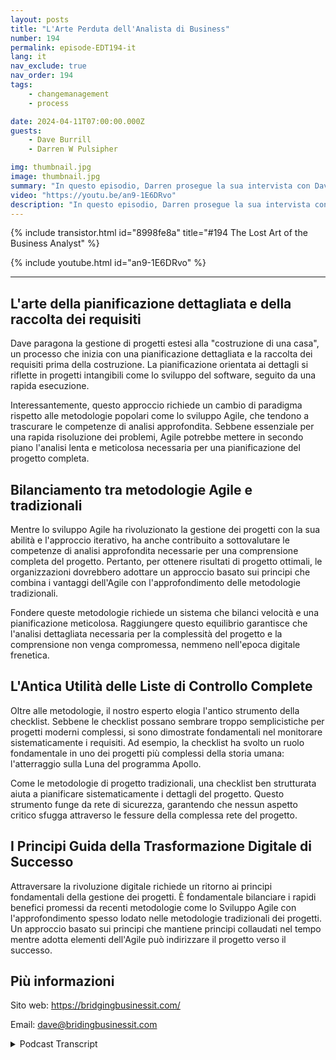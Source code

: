 ```yaml
---
layout: posts
title: "L'Arte Perduta dell'Analista di Business"
number: 194
permalink: episode-EDT194-it
lang: it
nav_exclude: true
nav_order: 194
tags:
    - changemanagement
    - process

date: 2024-04-11T07:00:00.000Z
guests:
    - Dave Burrill
    - Darren W Pulsipher

img: thumbnail.jpg
image: thumbnail.jpg
summary: "In questo episodio, Darren prosegue la sua intervista con Dave Burrill, e la conversazione si rivolge all'arte perduta e alle competenze degli analisti di business e dei proprietari di prodotti."
video: "https://youtu.be/an9-1E6DRvo"
description: "In questo episodio, Darren prosegue la sua intervista con Dave Burrill, e la conversazione si rivolge all'arte perduta e alle competenze degli analisti di business e dei proprietari di prodotti."
---
```


<div>
{% include transistor.html id="8998fe8a" title="#194 The Lost Art of the Business Analyst" %}

{% include youtube.html id="an9-1E6DRvo" %}
</div>

---

## L'arte della pianificazione dettagliata e della raccolta dei requisiti

Dave paragona la gestione di progetti estesi alla "costruzione di una casa", un processo che inizia con una pianificazione dettagliata e la raccolta dei requisiti prima della costruzione. La pianificazione orientata ai dettagli si riflette in progetti intangibili come lo sviluppo del software, seguito da una rapida esecuzione.

Interessantemente, questo approccio richiede un cambio di paradigma rispetto alle metodologie popolari come lo sviluppo Agile, che tendono a trascurare le competenze di analisi approfondita. Sebbene essenziale per una rapida risoluzione dei problemi, Agile potrebbe mettere in secondo piano l'analisi lenta e meticolosa necessaria per una pianificazione del progetto completa.

## Bilanciamento tra metodologie Agile e tradizionali

Mentre lo sviluppo Agile ha rivoluzionato la gestione dei progetti con la sua abilità e l'approccio iterativo, ha anche contribuito a sottovalutare le competenze di analisi approfondita necessarie per una comprensione completa del progetto. Pertanto, per ottenere risultati di progetto ottimali, le organizzazioni dovrebbero adottare un approccio basato sui principi che combina i vantaggi dell'Agile con l'approfondimento delle metodologie tradizionali.

Fondere queste metodologie richiede un sistema che bilanci velocità e una pianificazione meticolosa. Raggiungere questo equilibrio garantisce che l'analisi dettagliata necessaria per la complessità del progetto e la comprensione non venga compromessa, nemmeno nell'epoca digitale frenetica.

## L'Antica Utilità delle Liste di Controllo Complete

Oltre alle metodologie, il nostro esperto elogia l'antico strumento della checklist. Sebbene le checklist possano sembrare troppo semplicistiche per progetti moderni complessi, si sono dimostrate fondamentali nel monitorare sistematicamente i requisiti. Ad esempio, la checklist ha svolto un ruolo fondamentale in uno dei progetti più complessi della storia umana: l'atterraggio sulla Luna del programma Apollo.

Come le metodologie di progetto tradizionali, una checklist ben strutturata aiuta a pianificare sistematicamente i dettagli del progetto. Questo strumento funge da rete di sicurezza, garantendo che nessun aspetto critico sfugga attraverso le fessure della complessa rete del progetto.

## I Principi Guida della Trasformazione Digitale di Successo

Attraversare la rivoluzione digitale richiede un ritorno ai principi fondamentali della gestione dei progetti. È fondamentale bilanciare i rapidi benefici promessi da recenti metodologie come lo Sviluppo Agile con l'approfondimento spesso lodato nelle metodologie tradizionali dei progetti. Un approccio basato sui principi che mantiene principi collaudati nel tempo mentre adotta elementi dell'Agile può indirizzare il progetto verso il successo.

## Più informazioni

Sito web: https://bridgingbusinessit.com/

Email: dave@bridingbusinessit.com



<details>
<summary> Podcast Transcript </summary>

<p></p>

</details>
